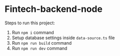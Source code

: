 # Fintech-backend-node

Steps to run this project:

1. Run `npm i` command
2. Setup database settings inside `data-source.ts` file
3. Run `npm run build` command
4. Run `npm run dev` command

